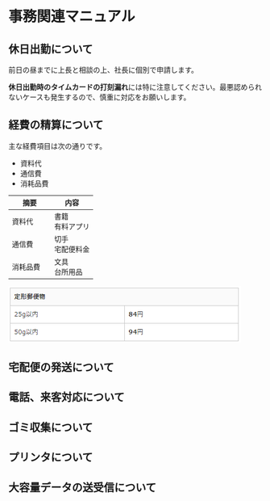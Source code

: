 # 事務関連マニュアル
## 休日出勤について
前日の昼までに上長と相談の上、社長に個別で申請します。

**休日出勤時のタイムカードの打刻漏れ**には特に注意してください。最悪認められ
ないケースも発生するので、慎重に対応をお願いします。
## 経費の精算について
主な経費項目は次の通りです。
- 資料代
- 通信費
- 消耗品費

|摘要　|内容
|--|--
|資料代　|書籍 <br> 有料アプリ
|通信費　|切手<br>宅配便料金
|消耗品費　|文具<br>台所用品
![切手代](img/one_price.png)

## 宅配便の発送について
## 電話、来客対応について
## ゴミ収集について
## プリンタについて
## 大容量データの送受信について

